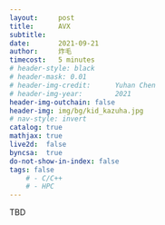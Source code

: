 ```yaml
---
layout:     post
title:      AVX
subtitle:   
date:       2021-09-21
author:     炸毛
timecost:   5 minutes
# header-style: black
# header-mask: 0.01
# header-img-credit:      Yuhan Chen
# header-img-year:        2021 
header-img-outchain: false
header-img: img/bg/kid_kazuha.jpg
# nav-style: invert
catalog: true
mathjax: true
live2d:  false
byncsa:  true
do-not-show-in-index: false
tags: false
    # - C/C++
    # - HPC
---
```

TBD
